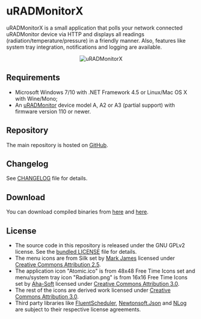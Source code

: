 # uRADMonitorX

uRADMonitorX is a small application that polls your network connected uRADMonitor device via HTTP and displays all readings (radiation/temperature/pressure) in a friendly manner. Also, features like system tray integration, notifications and logging are available.

<p align="center"><img src="https://raw.github.com/cristianst85/uRADMonitorX/master/uRADMonitorX.png" alt="uRADMonitorX" /></p>

## Requirements

- Microsoft Windows 7/10 with .NET Framework 4.5 or Linux/Mac OS X with Wine/Mono;
- An [uRADMonitor](http://www.uradmonitor.com/) device model A, A2 or A3 (partial support) with firmware version 110 or newer.

## Repository

The main repository is hosted on [GitHub](https://github.com/cristianst85/uRADMonitorX).

## Changelog

See [CHANGELOG](https://github.com/cristianst85/uRADMonitorX/blob/master/CHANGELOG.md) file for details.

## Download

You can download compiled binaries from [here](http://www.disruptivesoftware.ro/projects/uRADMonitorX/) and [here](https://github.com/cristianst85/uRADMonitorX/releases).

## License

* The source code in this repository is released under the GNU GPLv2 license. See the [bundled LICENSE](https://github.com/cristianst85/uRADMonitorX/blob/master/LICENSE) file for details.
* The menu icons are from Silk set by [Mark James](http://www.famfamfam.com/lab/icons/silk/) licensed under [Creative Commons Attribution 2.5](http://creativecommons.org/licenses/by/2.5/).
* The application icon "Atomic.ico" is from 48x48 Free Time Icons set and menu/system tray icon "Radiation.png" is from 16x16 Free Time Icons set by [Aha-Soft](http://www.aha-soft.com/) licensed under [Creative Commons Attribution 3.0](http://creativecommons.org/licenses/by/3.0/).
* The rest of the icons are derived work licensed under [Creative Commons Attribution 3.0](http://creativecommons.org/licenses/by/3.0/).
* Third party libraries like [FluentScheduler](https://github.com/fluentscheduler/FluentScheduler), [Newtonsoft.Json](https://github.com/JamesNK/Newtonsoft.Json) and [NLog](http://nlog-project.org/) are subject to their respective license agreements.
